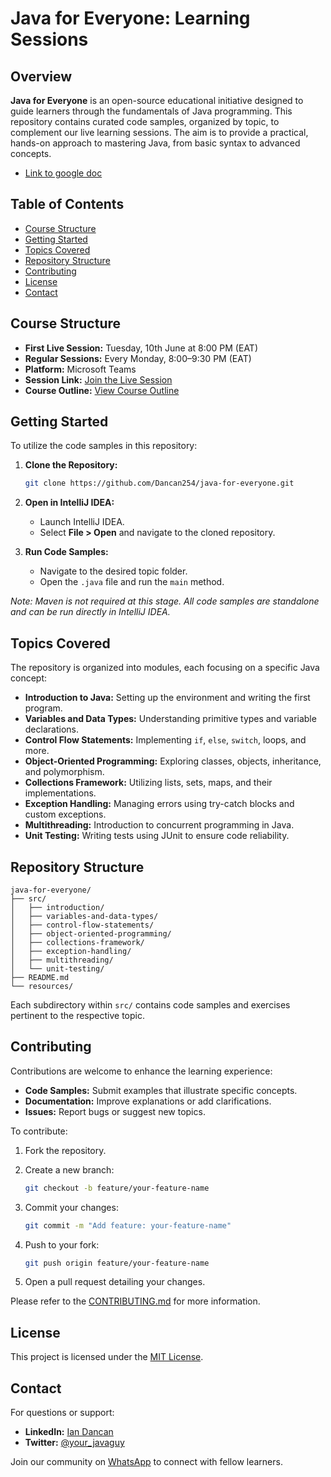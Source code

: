 # Java for Everyone: Learning Sessions

## Overview

**Java for Everyone** is an open-source educational initiative designed to guide learners through the fundamentals of Java programming. This repository contains curated code samples, organized by topic, to complement our live learning sessions. The aim is to provide a practical, hands-on approach to mastering Java, from basic syntax to advanced concepts.
* [Link to google doc](https://docs.google.com/document/d/16_ucgjQvcWJHGRTGiBsnDJVvpn52fr8vUiK2ytZde3s/edit?usp=sharing)
## Table of Contents

* [Course Structure](#course-structure)
* [Getting Started](#getting-started)
* [Topics Covered](#topics-covered)
* [Repository Structure](#repository-structure)
* [Contributing](#contributing)
* [License](#license)
* [Contact](#contact)

## Course Structure

* **First Live Session:** Tuesday, 10th June at 8:00 PM (EAT)
* **Regular Sessions:** Every Monday, 8:00–9:30 PM (EAT)
* **Platform:** Microsoft Teams
* **Session Link:** [Join the Live Session](https://shorturl.at/b0pSC)
* **Course Outline:** [View Course Outline](https://docs.google.com/document/d/16_ucgjQvcWJHGRTGiBsnDJVvpn52fr8vUiK2ytZde3s/edit)

## Getting Started

To utilize the code samples in this repository:

1. **Clone the Repository:**

   ```bash
   git clone https://github.com/Dancan254/java-for-everyone.git
   ```

2. **Open in IntelliJ IDEA:**

    * Launch IntelliJ IDEA.
    * Select **File > Open** and navigate to the cloned repository.

3. **Run Code Samples:**

    * Navigate to the desired topic folder.
    * Open the `.java` file and run the `main` method.

*Note: Maven is not required at this stage. All code samples are standalone and can be run directly in IntelliJ IDEA.*

## Topics Covered

The repository is organized into modules, each focusing on a specific Java concept:

* **Introduction to Java:** Setting up the environment and writing the first program.
* **Variables and Data Types:** Understanding primitive types and variable declarations.
* **Control Flow Statements:** Implementing `if`, `else`, `switch`, loops, and more.
* **Object-Oriented Programming:** Exploring classes, objects, inheritance, and polymorphism.
* **Collections Framework:** Utilizing lists, sets, maps, and their implementations.
* **Exception Handling:** Managing errors using try-catch blocks and custom exceptions.
* **Multithreading:** Introduction to concurrent programming in Java.
* **Unit Testing:** Writing tests using JUnit to ensure code reliability.

## Repository Structure

```
java-for-everyone/
├── src/
│   ├── introduction/
│   ├── variables-and-data-types/
│   ├── control-flow-statements/
│   ├── object-oriented-programming/
│   ├── collections-framework/
│   ├── exception-handling/
│   ├── multithreading/
│   └── unit-testing/
├── README.md
└── resources/
```

Each subdirectory within `src/` contains code samples and exercises pertinent to the respective topic.

## Contributing

Contributions are welcome to enhance the learning experience:

* **Code Samples:** Submit examples that illustrate specific concepts.
* **Documentation:** Improve explanations or add clarifications.
* **Issues:** Report bugs or suggest new topics.

To contribute:

1. Fork the repository.

2. Create a new branch:

   ```bash
   git checkout -b feature/your-feature-name
   ```

3. Commit your changes:

   ```bash
   git commit -m "Add feature: your-feature-name"
   ```

4. Push to your fork:

   ```bash
   git push origin feature/your-feature-name
   ```

5. Open a pull request detailing your changes.

Please refer to the [CONTRIBUTING.md](CONTRIBUTING.md) for more information.

## License

This project is licensed under the [MIT License](LICENSE).

## Contact

For questions or support:

* **LinkedIn:** [Ian Dancan](https://www.linkedin.com/in/ian-dancan/)
* **Twitter:** [@your\_javaguy](https://x.com/your_javaguy)

Join our community on [WhatsApp](https://chat.whatsapp.com/LJYX3srn18XDjoMqyDHhZr) to connect with fellow learners.
